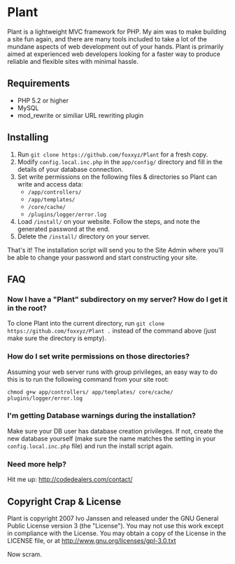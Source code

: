 Plant
=====

Plant is a lightweight MVC framework for PHP. My aim was to make building a site fun again, and there are many
tools included to take a lot of the mundane aspects of web development out of your hands. Plant is primarily aimed
at experienced web developers looking for a faster way to produce reliable and flexible sites with minimal hassle.

Requirements
------------

* PHP 5.2 or higher
* MySQL
* mod_rewrite or similiar URL rewriting plugin

Installing
----------

1. Run `git clone https://github.com/foxxyz/Plant` for a fresh copy.
2. Modify `config.local.inc.php` in the `app/config/` directory and fill in the details of your database connection.
3. Set write permissions on the following files & directories so Plant can write and access data:
	* `/app/controllers/`
	* `/app/templates/`
	* `/core/cache/`
	* `/plugins/logger/error.log`
4. Load `/install/` on your website. Follow the steps, and note the generated password at the end.
5. Delete the `/install/` directory on your server.

That's it! The installation script will send you to the Site Admin where you'll be able to change your password and start constructing your site.

FAQ
---

### Now I have a "Plant" subdirectory on my server? How do I get it in the root?

To clone Plant into the current directory, run `git clone https://github.com/foxxyz/Plant .` instead of the command above (just make sure the directory is empty).

### How do I set write permissions on those directories?

Assuming your web server runs with group privileges, an easy way to do this is to run the following command from your site root:

`chmod g+w app/controllers/ app/templates/ core/cache/ plugins/logger/error.log`

### I'm getting Database warnings during the installation?

Make sure your DB user has database creation privileges. If not, create the new database yourself (make sure the name
matches the setting in your `config.local.inc.php` file) and run the install script again.

### Need more help?

Hit me up: http://codedealers.com/contact/

Copyright Crap & License
------------------------
Plant is copyright 2007 Ivo Janssen and released under the GNU General Public License version 3 (the "License"). You may not use this work except in compliance with the License. You may obtain a copy of the License in the LICENSE file, or at http://www.gnu.org/licenses/gpl-3.0.txt

Now scram.
